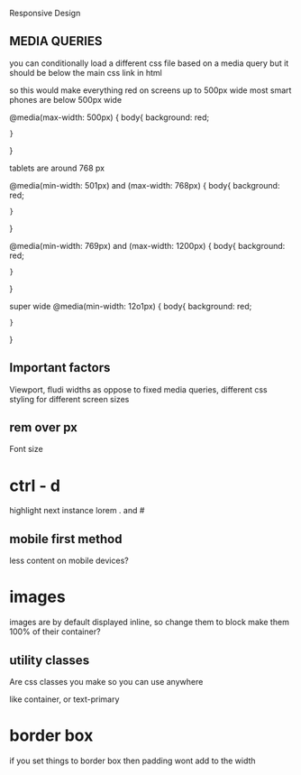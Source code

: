 Responsive Design




## MEDIA QUERIES

you can conditionally load a different css file based on a media query but it should be below the main css link in html
<link rel="stylesheet" media="screen and (max-width:768px)" href="mobile.css">


so this would make everything red on screens up to 500px wide
most smart phones are below 500px wide

@media(max-width: 500px) {
    body{
    background: red;

    }
}

tablets are around 768 px

@media(min-width: 501px) and (max-width: 768px) {
    body{
    background: red;

    }
}

@media(min-width: 769px) and (max-width: 1200px) {
    body{
    background: red;

    }
}

super wide
@media(min-width: 12o1px) {
    body{
    background: red;

    }
}



## Important factors
Viewport, fludi widths as oppose to fixed
media queries, different css styling for different screen sizes

## rem over px
Font size

# ctrl - d  
highlight next instance
lorem
. and #

## mobile first method  
less content on mobile devices? 


 # images
 images are by default displayed inline, so change them to block
 make them 100% of their container? 

## utility classes
Are css classes you make so you can use anywhere

like container, or text-primary



# border box
if you set things to border box then padding wont add to the width